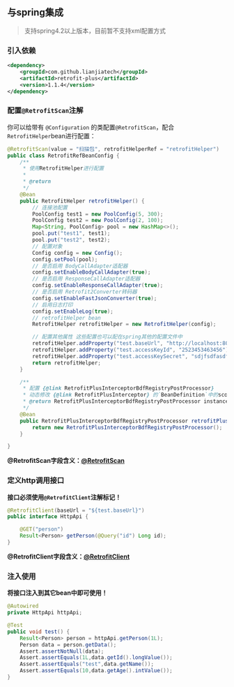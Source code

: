 ## 与spring集成
> 支持spring4.2以上版本，目前暂不支持xml配置方式

### 引入依赖
```xml
<dependency>
    <groupId>com.github.lianjiatech</groupId>
    <artifactId>retrofit-plus</artifactId>
    <version>1.1.4</version>
</dependency>
```

### 配置`@RetrofitScan`注解
你可以给带有 `@Configuration` 的类配置`@RetrofitScan`，配合`RetrofitHelper`bean进行配置：
```java
@RetrofitScan(value = "扫描包", retrofitHelperRef = "retrofitHelper")
public class RetrofitRefBeanConfig {
    /**
     * 使用RetrofitHelper进行配置
     *
     * @return
     */
    @Bean
    public RetrofitHelper retrofitHelper() {
        // 连接池配置
        PoolConfig test1 = new PoolConfig(5, 300);
        PoolConfig test2 = new PoolConfig(2, 100);
        Map<String, PoolConfig> pool = new HashMap<>();
        pool.put("test1", test1);
        pool.put("test2", test2);
        // 配置对象
        Config config = new Config();
        config.setPool(pool);
        // 是否启用 BodyCallAdapter适配器
        config.setEnableBodyCallAdapter(true);
        // 是否启用 ResponseCallAdapter适配器
        config.setEnableResponseCallAdapter(true);
        // 是否启用 Retrofit2Converter转码器
        config.setEnableFastJsonConverter(true);
        // 启用日志打印
        config.setEnableLog(true);
        // retrofitHelper bean
        RetrofitHelper retrofitHelper = new RetrofitHelper(config);

        // 配置其他属性 这些配置也可以配在spring其他的配置文件中
        retrofitHelper.addProperty("test.baseUrl", "http://localhost:8080/api/test/");
        retrofitHelper.addProperty("test.accessKeyId", "2523453463456");
        retrofitHelper.addProperty("test.accessKeySecret", "sdjfsdfasdfdg");
        return retrofitHelper;
    }

    /**
     * 配置 {@link RetrofitPlusInterceptorBdfRegistryPostProcessor}
     * 动态修改 {@link RetrofitPlusInterceptor} 的`BeanDefinition`中的scope为`prototype`
     * @return RetrofitPlusInterceptorBdfRegistryPostProcessor instance
     */
    @Bean
    public RetrofitPlusInterceptorBdfRegistryPostProcessor retrofitPlusInterceptorBdfRegistryPostProcessor() {
        return new RetrofitPlusInterceptorBdfRegistryPostProcessor();
    }

}
```
**@RetrofitScan字段含义：[@RetrofitScan](https://github.com/lianjiatech/retrofit-plus/blob/master/retrofit-plus/src/main/java/com/github/lianjiatech/retrofit/plus/annotation/RetrofitScan.java)**

### 定义http调用接口
**接口必须使用`@RetrofitClient`注解标记！**
```java
@RetrofitClient(baseUrl = "${test.baseUrl}")
public interface HttpApi {

    @GET("person")
    Result<Person> getPerson(@Query("id") Long id);
}
```
**@RetrofitClient字段含义：[@RetrofitClient](https://github.com/lianjiatech/retrofit-plus/blob/master/retrofit-plus/src/main/java/com/github/lianjiatech/retrofit/plus/annotation/RetrofitClient.java)**


### 注入使用
**将接口注入到其它bean中即可使用！**
```java
@Autowired
private HttpApi httpApi;

@Test
public void test() {
    Result<Person> person = httpApi.getPerson(1L);
    Person data = person.getData();
    Assert.assertNotNull(data);
    Assert.assertEquals(1L,data.getId().longValue());
    Assert.assertEquals("test",data.getName());
    Assert.assertEquals(10,data.getAge().intValue());
}
```

